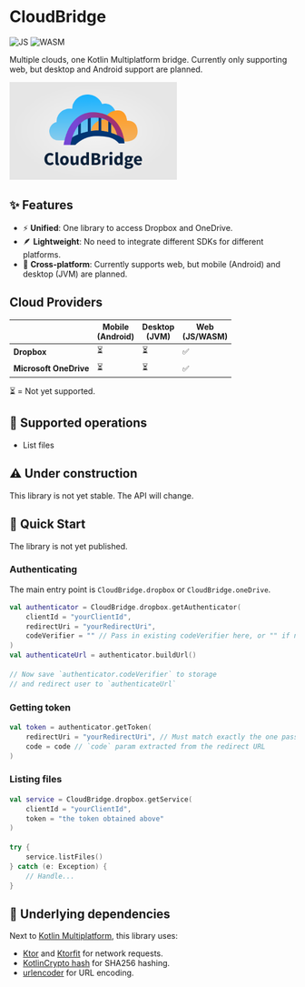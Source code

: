 # CloudBridge

![JS](https://img.shields.io/badge/JavaScript-yellow.svg?logo=javascript)
![WASM](https://img.shields.io/badge/WebAssembly-purple.svg?logo=webassembly)

Multiple clouds, one Kotlin Multiplatform bridge. Currently only supporting
web, but desktop and Android support are planned.

<img height="172" src="/docs/images/logo.png"/>

## ✨ Features

* ⚡ **Unified**: One library to access Dropbox and OneDrive.
* 🪶 **Lightweight**: No need to integrate different SDKs for different platforms.
* 📱 **Cross-platform**: Currently supports web, but mobile (Android) and
  desktop (JVM) are planned.

## Cloud Providers

|                        | Mobile<br>(Android) | Desktop<br>(JVM) | Web<br>(JS/WASM) |
|------------------------|---------------------|------------------|------------------|
| **Dropbox**            | ⏳                   | ⏳                | ✅                |
| **Microsoft OneDrive** | ⏳                   | ⏳                | ✅                |

⏳ = Not yet supported.

## 💾 Supported operations

* List files

## ⚠️ Under construction

This library is not yet stable. The API will change.

## 🚀 Quick Start

The library is not yet published.

### Authenticating

The main entry point is `CloudBridge.dropbox` or `CloudBridge.oneDrive`.

```kotlin
val authenticator = CloudBridge.dropbox.getAuthenticator(
    clientId = "yourClientId",
    redirectUri = "yourRedirectUri",
    codeVerifier = "" // Pass in existing codeVerifier here, or "" if not available yet.
)
val authenticateUrl = authenticator.buildUrl()

// Now save `authenticator.codeVerifier` to storage
// and redirect user to `authenticateUrl`
```

### Getting token

```kotlin
val token = authenticator.getToken(
    redirectUri = "yourRedirectUri", // Must match exactly the one passed in before
    code = code // `code` param extracted from the redirect URL
)
```

### Listing files

```kotlin
val service = CloudBridge.dropbox.getService(
    clientId = "yourClientId",
    token = "the token obtained above"
)

try {
    service.listFiles()
} catch (e: Exception) {
    // Handle...
}
```

## 🔗 Underlying dependencies

Next to [Kotlin Multiplatform](https://www.jetbrains.com/kotlin-multiplatform/), this library uses:

* [Ktor](https://ktor.io/) and [Ktorfit](https://foso.github.io/Ktorfit/) for network requests.
* [KotlinCrypto hash](https://github.com/KotlinCrypto/hash) for SHA256 hashing.
* [urlencoder](https://github.com/ethauvin/urlencoder) for URL encoding.